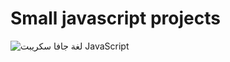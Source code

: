 # Small javascript projects

![لغة جافا سكريبت JavaScript](https://github.com/a3h3/js_/assets/99041969/98ef16b1-aa00-49fa-aea0-041a153890cb)
